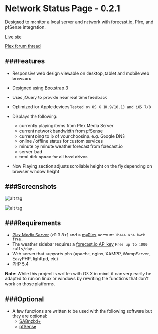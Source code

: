 Network Status Page - 0.2.1
===================

Designed to monitor a local server and network with forecast.io, Plex, and pfSense integration.

[Live site][ls]

[Plex forum thread][pft]

[ls]: http://status.d4rk.co/
[pft]: http://forums.plexapp.com/index.php/topic/84856-network-status-page/


###Features
---------------
* Responsive web design viewable on desktop, tablet and mobile web browsers 

* Designed using [Bootstrap 3][bs]

* Uses jQuery to provide near real time feedback

* Optimized for Apple devices  `Tested on OS X 10.9/10.10 and iOS 7/8`

* Displays the following:
	* currently playing items from Plex Media Server
	* current network bandwidth from pfSense
	* current ping to ip of your choosing, e.g. Google DNS
	* online / offline status for custom services
	* minute by minute weather forecast from forecast.io
	* server load
	* total disk space for all hard drives

* Now Playing section adjusts scrollable height on the fly depending on browser window height


[bs]: http://getbootstrap.com


###Screenshots
---------------
![alt tag](http://d.pr/i/1hfF8+)

![alt tag](http://d.pr/i/1eTEu+)


###Requirements
---------------
* [Plex Media Server][pms] (v0.9.8+) and a [myPlex][pp] account `These are both free.`
* The weather sidebar requires a [forecast.io API key][fcAPI] `Free up to 1000 calls/day.`
* Web server that supports php (apache, nginx, XAMPP, WampServer, EasyPHP, lighttpd, etc)
* PHP 5.4

**Note:** While this project is written with OS X in mind, it can very easily be adapted to run on linux or windows by rewriting the functions that don't work on those platforms.

[pms]: https://plex.tv
[pp]: https://plex.tv/subscription/about
[fcAPI]: https://developer.forecast.io


###Optional
---------------
* A few functions are written to be used with the following software but they are optional:
	* [SABnzbd+][sab]
	* [pfSense][pfs]

[sab]: http://sabnzbd.org
[pfs]: http://www.pfsense.org